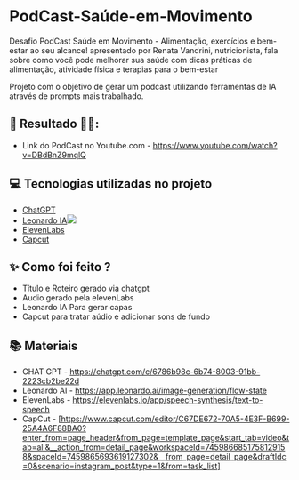     
# PodCast-Saúde-em-Movimento
Desafio PodCast Saúde em Movimento - Alimentação, exercícios e bem-estar ao seu alcance! apresentado por Renata Vandrini, nutricionista, fala sobre como você pode melhorar sua saúde com dicas práticas de alimentação, atividade física e terapias para o bem-estar

Projeto com o objetivo de gerar um podcast utilizando ferramentas de IA através de prompts mais trabalhado.

## 🚀 Resultado 🎯💪:
- Link do PodCast no Youtube.com - https://www.youtube.com/watch?v=DBdBnZ9mqlQ

## 💻 Tecnologias utilizadas no projeto

- [ChatGPT](https://chat.openai.com/) 
- [Leonardo IA![]([https://github.com/user-attachments/assets/8d60c614-f273-48b2-8123-7a9a332f9d75)](https://leonardo.ai/)
- [ElevenLabs](https://beta.elevenlabs.io/)
- [Capcut](https://www.capcut.com/pt-br/)

## ✨ Como foi feito ?

- Título e Roteiro gerado via chatgpt
- Audio gerado pela elevenLabs
- Leonardo IA Para gerar capas
- Capcut para tratar aúdio e adicionar sons de fundo

## 📚 Materiais

- CHAT GPT - https://chatgpt.com/c/6786b98c-6b74-8003-91bb-2223cb2be22d
- Leonardo AI - https://app.leonardo.ai/image-generation/flow-state
- ElevenLabs - https://elevenlabs.io/app/speech-synthesis/text-to-speech
- CapCut - [https://www.capcut.com/editor/C67DE672-70A5-4E3F-B699-25A4A6F88BA0?enter_from=page_header&from_page=template_page&start_tab=video&tab=all&__action_from=detail_page&workspaceId=7459866851758129158&spaceId=7459865693619127302&__from_page=detail_page&draftIdc=0&scenario=instagram_post&type=1&from=task_list]
